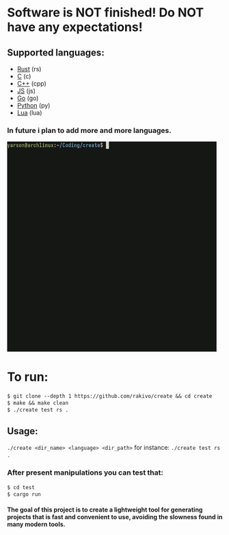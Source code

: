 # Software is NOT finished! Do NOT have any expectations!

## Supported languages:
- [Rust](https://github.com/rust-lang/rust) (rs)
- [C](https://en.wikipedia.org/wiki/C_(programming_language)) (c)
- [C++](https://en.wikipedia.org/wiki/C%2B%2B) (cpp)
- [JS](https://en.wikipedia.org/wiki/JavaScript) (js)
- [Go](https://en.wikipedia.org/wiki/Go_(programming_language)) (go)
- [Python](https://en.wikipedia.org/wiki/Python_(programming_language)) (py)
- [Lua](https://en.wikipedia.org/wiki/Lua_(programming_language)) (lua)

### In future i plan to add more and more languages.

![PREVIEW](PREVIEW.gif)

# To run: 
```shell
$ git clone --depth 1 https://github.com/rakivo/create && cd create
$ make && make clean
$ ./create test rs .
```
## Usage:
```./create <dir_name> <language> <dir_path>```
for instance: ```./create test rs .```

### After present manipulations you can test that: 
```shell
$ cd test
$ cargo run
```

#### The goal of this project is to create a lightweight tool for generating projects that is fast and convenient to use, avoiding the slowness found in many modern tools.
